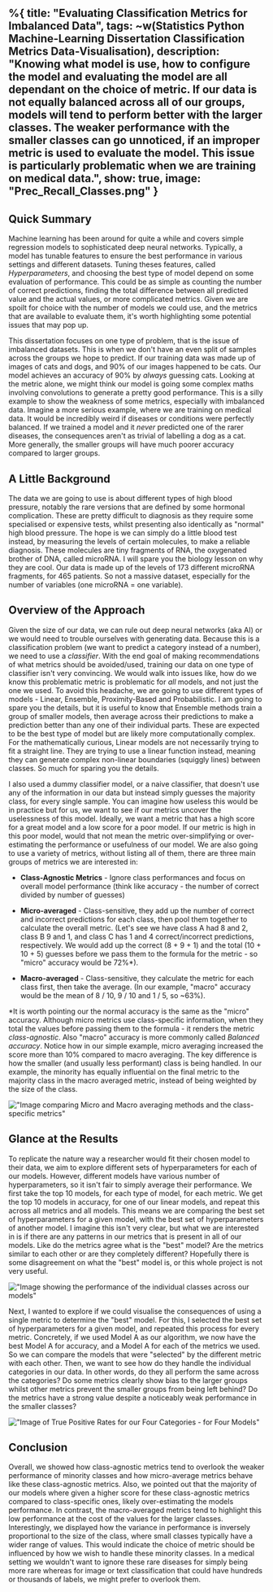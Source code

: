 %{
  title: "Evaluating Classification Metrics for Imbalanced Data",
  tags: ~w(Statistics Python Machine-Learning Dissertation Classification Metrics Data-Visualisation),
  description: "Knowing what model is use, how to configure the model and
evaluating the model are all dependant on the choice of metric. If our data is
not equally balanced across all of our groups, models will tend to perform
better with the larger classes. The weaker performance with the smaller classes
can go unnoticed, if an improper metric is used to evaluate the model. This
issue is particularly problematic when we are training on medical data.", show:
true,
  image: "Prec_Recall_Classes.png"
}
---

## Quick Summary

Machine learning has been around for quite a while and covers simple regression
models to sophisticated deep neural networks. Typically, a model has tunable
features to ensure the best performance in various settings and different
datasets. Tuning theses features, called *Hyperparameters*, and choosing the
best type of model depend on some evaluation of performance. This could be as
simple as counting the number of correct predictions, finding the total difference
between all predicted value and the actual values, or more complicated metrics.
Given we are spoilt for choice with the number of models we could use, and the
metrics that are available to evaluate them, it's worth highlighting some
potential issues that may pop up.

This dissertation focuses on one type of problem, that is the issue of
imbalanced datasets. This is when we don't have an even split of samples across
the groups we hope to predict. If our training data was made up of images of
cats and dogs, and 90% of our images happened to be cats. Our model achieves an
accuracy of 90% by *always* guessing cats. Looking at the metric alone, we might
think our model is going some complex maths involving convolutions to generate
a pretty good performance. This is a silly example to show the weakness of some
metrics, especially with imbalanced data. Imagine a more serious example, where
we are training on medical data. It would be incredibly weird if diseases or
conditions were perfectly balanced. If we trained a model and it *never*
predicted one of the rarer diseases, the consequences aren't as trivial of
labelling a dog as a cat. More generally, the smaller groups will have much
poorer accuracy compared to larger groups.

## A Little Background

The data we are going to use is about different types of high blood pressure,
notably the rare versions that are defined by some hormonal complication. These
are pretty difficult to diagnosis as they require some specialised or expensive
tests, whilst presenting also identically as "normal" high blood pressure. The
hope is we can simply do a little blood test instead, by measuring the levels
of certain molecules, to make a reliable diagnosis. These molecules are tiny
fragments of RNA, the oxygenated brother of DNA, called microRNA. I will spare
you the biology lesson on why they are cool. Our data is made up of the levels
of 173 different microRNA fragments, for 465 patients. So not a massive
dataset, especially for the number of variables (one microRNA = one variable).

## Overview of the Approach

Given the size of our data, we can rule out deep neural networks (aka AI) or we
would need to trouble ourselves with generating data. Because this is a
classification problem (we want to predict a category instead of a number), we
need to use a *classifier*. With the end goal of making recommendations of what
metrics should be avoided/used, training our data on one type of classifier
isn't very convincing. We would walk into issues like, how do we know this
problematic metric is problematic for *all* models, and not just the one we
used. To avoid this headache, we are going to use different types of models -
Linear, Ensemble, Proximity-Based and Probabilistic. I am going to spare you
the details, but it is useful to know that Ensemble methods train a group of
smaller models, then average across their predictions to make a prediction
better than any one of their individual parts. These are expected to be the
best type of model but are likely more computationally complex. For the
mathematically curious, Linear models are not necessarily trying to fit a
straight line. They are trying to use a linear function instead, meaning they
can generate complex non-linear boundaries (squiggly lines) between classes.
So much for sparing you the details.

I also used a dummy classifier model, or a naive classifier, that doesn't use
any of the information in our data but instead simply guesses the majority
class, for every single sample. You can imagine how useless this would be in
practice but for us, we want to see if our metrics uncover the uselessness of
this model. Ideally, we want a metric that has a high score for a great model
and a low score for a poor model. If our metric is high in this poor model,
would that not mean the metric over-simplifying or over-estimating the
performance or usefulness of our model. We are also going to use a variety of
metrics, without listing all of them, there are three main groups of metrics we
are interested in: 

- **Class-Agnostic Metrics** - Ignore class performances and focus on overall model
performance (think like accuracy - the number of correct divided by number of
guesses)

- **Micro-averaged** - Class-sensitive, they add up the number of correct and
incorrect predictions for each class, then pool them together to calculate the
overall metric. (Let's see we have class A had 8 and 2, class B 9 and 1, and
class C has 1 and 4 correct/incorrect predictions, respectively. We would add
up the correct (8 + 9 + 1) and the total (10 + 10 + 5) guesses before we pass
them to the formula for the metric - so "micro" accuracy would be 72%*).

- **Macro-averaged** - Class-sensitive, they calculate the metric for each
class first, then take the average. (In our example, "macro" accuracy would be
the mean of 8 / 10, 9 / 10 and 1 / 5, so ~63%).

*It is worth pointing our the normal accuracy is the same as the "micro"
accuracy. Although micro metrics use class-specific information, when they
total the values before passing them to the formula - it renders the metric
*class-agnostic*. Also "macro" accuracy is more commonly called *Balanced
accuracy*. Notice how in our simple example, micro averaging increased the
score more than 10% compared to macro averaging. The key difference is how the
smaller (and usually less performant) class is being handled. In our example,
the minority has equally influential on the final metric to the majority class
in the macro averaged metric, instead of being weighted by the size of the
class.

!["Image comparing Micro and Macro averaging methods and the class-specific
metrics"](/images/2025/Classification-Metrics/Prec_Recall_Classes.png "On the
X-axis we have a our type of model, and on the Y-axis we have the median score.
The three plots show the three metrics of interest - Precision, Recall and
F1-Score. With the solid lines displaying the median score for the Micro- or
Macro-averaged metric, we are comparing them with the class-specific
(dashed-lines) to see what information the averaged scored might be hiding.
What is important to note is that Micro-averaged metrics have slightly scores
compared to Macro, the reason for this is how they handle the smaller classes.
The Micro-averaged metric is overlooking the week performance of the minority
in favour of a better performance overall - while the Macro is penalised by the
weak performance in the minority classes. The difference in Recall between RF
and GB shows GB struggling with the CS class (the minority class).
Micro-averaged recall has a minimal decrease whereas Macro has a more sizeable
decrease for the same performance.")

## Glance at the Results

To replicate the nature way a researcher would fit their chosen model to their
data, we aim to explore different sets of hyperparameters for each of our
models. However, different models have various number of hyperparameters, so it
isn't fair to simply average their performance. We first take the top 10
models, for each type of model, for each metric. We get the top 10 models in
accuracy, for one of our linear models, and repeat this across all metrics and
all models. This means we are comparing the best set of hyperparameters for a
given model, with the best set of hyperparameters of another model. I imagine
this isn't very clear, but what we are interested in is if there are any
patterns in our metrics that is present in all of our models. Like do the
metrics agree what is the "best" model? Are the metrics similar to each other
or are they completely different? Hopefully there is some disagreement on what
the "best" model is, or this whole project is not very useful.

!["Image showing the performance of the individual classes across our
models"](/images/2025/Classification-Metrics/Confusion_Matrix.png "The four
panes show the False Negative, False Positive, True Negative and True Positive
Rates across the different models. This is more interesting to look at than it
is informative. Essentially, it aims to show how the smaller classes generally
have poorer performance regardless of the type of model used and their
performance varies considerably more than the larger groups (the length of the
bars). If we look at the FNR panel, it appears models are failing to predict
our label CS (the smallest group) indicating the general bias towards the
majority and the key issue with imbalanced datasets. Also, the really low FPR
for the smallest group is likely due to the model rarely predicting this
label. This is echoed by the higher scores for PHT (our largest group) in the
TPR, albeit 75% isn't very impressive.")

Next, I wanted to explore if we could visualise the consequences of using a
single metric to determine the "best" model. For this, I selected the best set
of hyperparameters for a given model, and repeated this process for every
metric. Concretely, if we used Model A as our algorithm, we now have the best
Model A for accuracy, and a Model A for each of the metrics we used. So
we can compare the models that were "selected" by the different metric with
each other. Then, we want to see how do they handle the individual categories
in our data. In other words, do they all perform the same across the
categories? Do some metrics clearly show bias to the larger groups whilst other
metrics prevent the smaller groups from being left behind? Do the metrics have
a strong value despite a noticeably weak performance in the smaller classes? 

!["Image of True Positive Rates for our Four Categories - for Four
Models"](/images/2025/Classification-Metrics/Best_Conf_Differences_Models.png
"The True Positive Rate (TPR) of our four classes across four different models
(GB, LG, RF, and SVM) when we have defined the best model with a given metric.
The important feature is the movement of the red line - the smallest group in
our data. It seems the choice of metric is much more influential on the
performance of the smaller groups than the larger groups (PHT and PA). In
general, Accuracy doesn't prevent the 'best' model from having a poor
performance in our smallest group, while the Balanced variety of Accuracy
appears to prefer a more even TPR across the different groups.")

## Conclusion

Overall, we showed how class-agnostic metrics tend to overlook the weaker
performance of minority classes and how micro-average metrics behave like these
class-agnostic metrics. Also, we pointed out that the majority of our models
where given a higher score for these class-agnostic metrics compared to
class-specific ones, likely over-estimating the models performance. In
contrast, the macro-averaged metrics tend to highlight this low performance at
the cost of the values for the larger classes. Interestingly, we displayed how
the variance in performance is inversely proportional to the size of the class,
where small classes typically have a wider range of values. This would indicate
the choice of metric should be influenced by how we wish to handle these
minority classes. In a medical setting we wouldn't want to ignore these rare
diseases for simply being more rare whereas for image or text classification
that could have hundreds or thousands of labels, we might prefer to overlook
them.
